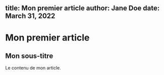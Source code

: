 title: Mon premier article
author: Jane Doe
date: March 31, 2022
---
# Mon premier article  
## Mon sous-titre
Le contenu de mon article.